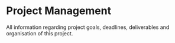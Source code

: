 # Project Management

All information regarding project goals, deadlines, deliverables and organisation of this project.
